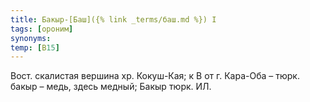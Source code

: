 ```yaml
---
title: Бакыр-[Баш]({% link _terms/баш.md %}) I
tags: [ороним]
synonyms:
temp: [В15]
---
```


Вост. скалистая вершина хр. Кокуш-Кая; к В от г. Кара-Оба – тюрк. бакыр – медь,
здесь медный; Бакыр тюрк. ИЛ.
